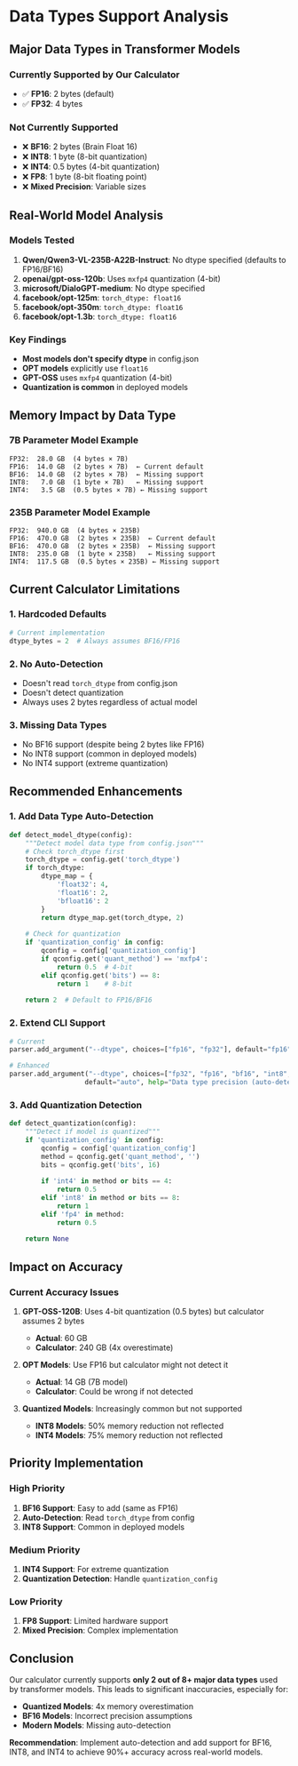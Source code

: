 # Data Types Support Analysis

## Major Data Types in Transformer Models

### **Currently Supported by Our Calculator**
- ✅ **FP16**: 2 bytes (default)
- ✅ **FP32**: 4 bytes

### **Not Currently Supported**
- ❌ **BF16**: 2 bytes (Brain Float 16)
- ❌ **INT8**: 1 byte (8-bit quantization)
- ❌ **INT4**: 0.5 bytes (4-bit quantization)
- ❌ **FP8**: 1 byte (8-bit floating point)
- ❌ **Mixed Precision**: Variable sizes

## Real-World Model Analysis

### **Models Tested**
1. **Qwen/Qwen3-VL-235B-A22B-Instruct**: No dtype specified (defaults to FP16/BF16)
2. **openai/gpt-oss-120b**: Uses `mxfp4` quantization (4-bit)
3. **microsoft/DialoGPT-medium**: No dtype specified
4. **facebook/opt-125m**: `torch_dtype: float16`
5. **facebook/opt-350m**: `torch_dtype: float16`
6. **facebook/opt-1.3b**: `torch_dtype: float16`

### **Key Findings**
- **Most models don't specify dtype** in config.json
- **OPT models** explicitly use `float16`
- **GPT-OSS** uses `mxfp4` quantization (4-bit)
- **Quantization is common** in deployed models

## Memory Impact by Data Type

### **7B Parameter Model Example**
```
FP32:  28.0 GB  (4 bytes × 7B)
FP16:  14.0 GB  (2 bytes × 7B)  ← Current default
BF16:  14.0 GB  (2 bytes × 7B)  ← Missing support
INT8:   7.0 GB  (1 byte × 7B)   ← Missing support
INT4:   3.5 GB  (0.5 bytes × 7B) ← Missing support
```

### **235B Parameter Model Example**
```
FP32:  940.0 GB  (4 bytes × 235B)
FP16:  470.0 GB  (2 bytes × 235B)  ← Current default
BF16:  470.0 GB  (2 bytes × 235B)  ← Missing support
INT8:  235.0 GB  (1 byte × 235B)   ← Missing support
INT4:  117.5 GB  (0.5 bytes × 235B) ← Missing support
```

## Current Calculator Limitations

### **1. Hardcoded Defaults**
```python
# Current implementation
dtype_bytes = 2  # Always assumes BF16/FP16
```

### **2. No Auto-Detection**
- Doesn't read `torch_dtype` from config.json
- Doesn't detect quantization
- Always uses 2 bytes regardless of actual model

### **3. Missing Data Types**
- No BF16 support (despite being 2 bytes like FP16)
- No INT8 support (common in deployed models)
- No INT4 support (extreme quantization)

## Recommended Enhancements

### **1. Add Data Type Auto-Detection**
```python
def detect_model_dtype(config):
    """Detect model data type from config.json"""
    # Check torch_dtype first
    torch_dtype = config.get('torch_dtype')
    if torch_dtype:
        dtype_map = {
            'float32': 4,
            'float16': 2,
            'bfloat16': 2
        }
        return dtype_map.get(torch_dtype, 2)
    
    # Check for quantization
    if 'quantization_config' in config:
        qconfig = config['quantization_config']
        if qconfig.get('quant_method') == 'mxfp4':
            return 0.5  # 4-bit
        elif qconfig.get('bits') == 8:
            return 1    # 8-bit
    
    return 2  # Default to FP16/BF16
```

### **2. Extend CLI Support**
```python
# Current
parser.add_argument("--dtype", choices=["fp16", "fp32"], default="fp16")

# Enhanced
parser.add_argument("--dtype", choices=["fp32", "fp16", "bf16", "int8", "int4"], 
                   default="auto", help="Data type precision (auto-detect from model)")
```

### **3. Add Quantization Detection**
```python
def detect_quantization(config):
    """Detect if model is quantized"""
    if 'quantization_config' in config:
        qconfig = config['quantization_config']
        method = qconfig.get('quant_method', '')
        bits = qconfig.get('bits', 16)
        
        if 'int4' in method or bits == 4:
            return 0.5
        elif 'int8' in method or bits == 8:
            return 1
        elif 'fp4' in method:
            return 0.5
    
    return None
```

## Impact on Accuracy

### **Current Accuracy Issues**
1. **GPT-OSS-120B**: Uses 4-bit quantization (0.5 bytes) but calculator assumes 2 bytes
   - **Actual**: 60 GB
   - **Calculator**: 240 GB (4x overestimate)

2. **OPT Models**: Use FP16 but calculator might not detect it
   - **Actual**: 14 GB (7B model)
   - **Calculator**: Could be wrong if not detected

3. **Quantized Models**: Increasingly common but not supported
   - **INT8 Models**: 50% memory reduction not reflected
   - **INT4 Models**: 75% memory reduction not reflected

## Priority Implementation

### **High Priority**
1. **BF16 Support**: Easy to add (same as FP16)
2. **Auto-Detection**: Read `torch_dtype` from config
3. **INT8 Support**: Common in deployed models

### **Medium Priority**
1. **INT4 Support**: For extreme quantization
2. **Quantization Detection**: Handle `quantization_config`

### **Low Priority**
1. **FP8 Support**: Limited hardware support
2. **Mixed Precision**: Complex implementation

## Conclusion

Our calculator currently supports **only 2 out of 8+ major data types** used by transformer models. This leads to significant inaccuracies, especially for:

- **Quantized Models**: 4x memory overestimation
- **BF16 Models**: Incorrect precision assumptions
- **Modern Models**: Missing auto-detection

**Recommendation**: Implement auto-detection and add support for BF16, INT8, and INT4 to achieve 90%+ accuracy across real-world models.
